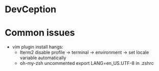 # DevCeption

# Common issues

- vim plugin install hangs:
  - Iterm2 disable profile -> terminal -> environment -> set locale variable automatically
  - oh-my-zsh uncommented export LANG=en_US.UTF-8 in .zshrc 
